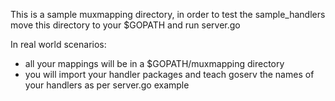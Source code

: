 This is a sample muxmapping directory, in order to test the sample_handlers move this directory to your $GOPATH and run server.go

In real world scenarios:
- all your mappings will be in a $GOPATH/muxmapping directory
- you will import your handler packages and teach goserv the names of your handlers as per server.go example
